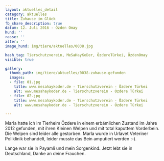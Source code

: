 ```yaml
---
layout: aktuelles_detail
category: aktuelles
title: Zuhause im Glück
fb_share_description: true
datum: 12. Juli 2016 - Özden Omay
hund: ''
rasse: ''
alter: ''
image_hund: img/tiere/aktuelles/0038.jpg

hash_tag: Tierschutzverein, MeSaHayKoDer, ÖzdereTürkei, ÖzdenOmay
visible: true

gallery:
  thumb_path: img/tiere/aktuelles/0038-zuhause-gefunden
  images:
  - file: 01.jpg
    title: www.mesahaykoder.de - Tierschutzverein - Özdere Türkei
    alt: www.mesahaykoder.de - Tierschutzverein - Özdere Türkei
  - file: 02.jpg
    title: www.mesahaykoder.de - Tierschutzverein - Özdere Türkei
    alt: www.mesahaykoder.de - Tierschutzverein - Özdere Türkei

---
```

Marla hatte ich im Tierheim Özdere in einem erbämlichen Zustand im Jahre 2012 gefunden, mit ihren Kleinen Welpen und mit total kaputtem Vorderbein. Die Welpen sind leider alle gestorben.
Marla wurde in Urlavet Veteriner Poliklinik behandelt, leider musste  das Bein amputiert werden :-(.

Lange war sie in Payamli und mein Sorgenkind.
Jetzt lebt sie in Deutschland, Danke an deine Frauchen.

